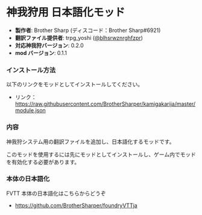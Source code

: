 # 神我狩用 日本語化モッド

- **製作者**: Brother Sharp (ディスコード：Brother Sharp#6921)
- **翻訳ファイル提供者**: trpg_yoshi ([@blhsrwznrghfzpr](https://github.com/blhsrwznrghfzpr))
- **対応神我狩バージョン**: 0.2.0
- **mod バージョン**: 0.1.1

### インストール方法

以下のリンクをモッドとしてインストールしてください。

- リンク： https://raw.githubusercontent.com/BrotherSharper/kamigakarija/master/module.json

### 内容

神我狩システム用の翻訳ファイルを追加し、日本語化するモッドです。

このモッドを使用するには先にモッドとしてインストールし、ゲーム内でモッドを有効化する必要があります。

### 本体の日本語化

FVTT 本体の日本語化はこちらからどうぞ

- https://github.com/BrotherSharper/foundryVTTja
